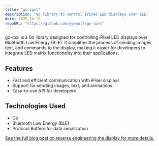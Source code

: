 ```yaml
---
title: "go-ipxl"
description: "Go library to control iPixel LED displays over BLE"
date: 2025-10-11
repoURL: "https://github.com/yyewolf/go-ipxl"
---
```


go-ipxl is a Go library designed for controlling iPixel LED displays over Bluetooth Low Energy (BLE). It simplifies the process of sending images, text, and commands to the display, making it easier for developers to integrate LED matrix functionality into their applications.

## Features

- Fast and efficient communication with iPixel displays
- Support for sending images, text, and animations
- Easy-to-use API for developers

## Technologies Used

- Go
- Bluetooth Low Energy (BLE)
- Protocol Buffers for data serialization

[See the full blog post on reverse engineering the display for more details.](/blog/reverse-engineering-a-cheap-led-matrix/)
